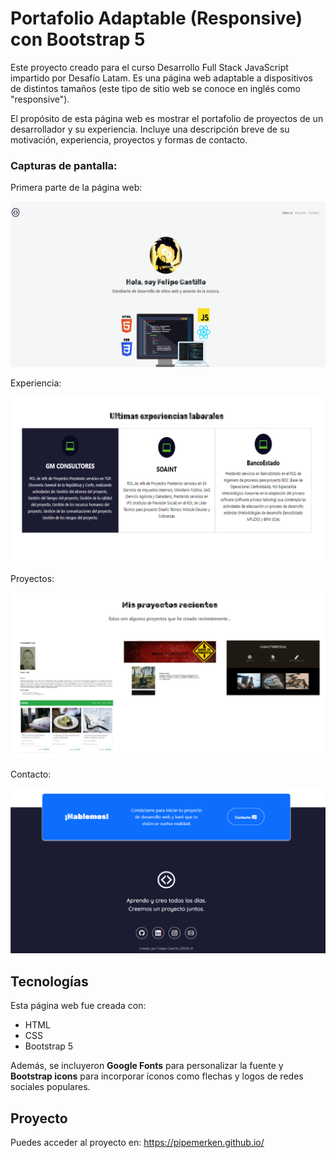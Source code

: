 # Portafolio Adaptable (Responsive) con Bootstrap 5

Este proyecto creado para el curso Desarrollo Full Stack JavaScript impartido por Desafío Latam. Es una página web adaptable a dispositivos de distintos tamaños (este tipo de sitio web se conoce en inglés como "responsive"). 

El propósito de esta página web es mostrar el portafolio de proyectos de un desarrollador y su experiencia. Incluye una descripción breve de su motivación, experiencia, proyectos y formas de contacto. 


### Capturas de pantalla:

Primera parte de la página web:

![Primera parte de la página web](./assets/img/readme/screenshot1.png)

Experiencia:

![Experiencia](./assets/img/readme/screenshot2.png)

Proyectos:

![Proyectos](./assets/img/readme/screenshot3.png)

Contacto:

![Contacto](./assets/img/readme/screenshot4.png)

## Tecnologías

Esta página web fue creada con:

* HTML
* CSS
* Bootstrap 5

Además, se incluyeron **Google Fonts** para personalizar la fuente y **Bootstrap icons** para incorporar íconos como flechas y logos de redes sociales populares. 

## Proyecto

Puedes acceder al proyecto en: https://pipemerken.github.io/


